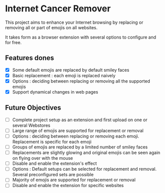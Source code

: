 # Internet Cancer Remover

This project aims to enhance your Internet browsing by replacing or removing all or part of emojis on all websites.

It takes form as a browser extension with several options to configure and for free.

## Features dones

- [x] Some default emojis are replaced by default smiley faces
- [x] Basic replacement : each emoji is replaced naively
- [x] Options : deciding between replacing or removing all the supported emojis
- [x] Support dynamical changes in web pages

## Future Objectives

- [ ] Complete project setup as an extension and first upload on one or several Webstores
- [ ] Large range of emojis are supported for replacement or removal
- [ ] Options : deciding between replacing or removing each emoji. Replacement is specific for each emoji
- [ ] Groups of emojis are replaced by a limited number of smiley faces
- [ ] Replacements are slightly glowing and original emojis can be seen again on flying over with the mouse
- [ ] Disable and enable the extension's effect
- [ ] Options : Default setups can be selected for replacement and removal. Several preconfigured sets are possible
- [ ] Majority of emojis are supported for replacement or removal
- [ ] Disable and enable the extension for specific websites

